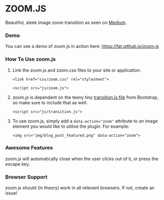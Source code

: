 # ZOOM.JS

Beautiful, sleek image zoom transition as seen on [Medium](https://medium.com/designing-medium/image-zoom-on-medium-24d146fc0c20).

### Demo
You can see a demo of zoom.js in action here: https://fat.github.io/zoom.js

### How To Use zoom.js

1. Link the zoom.js and zoom.css files to your site or application.

	`<link href="css/zoom.css" rel="stylesheet">`

	`<script src="js/zoom.js">`
2. zoom.js is dependent on the teeny tiny [transition.js file](https://raw.github.com/twbs/bootstrap/master/js/transition.js) from Bootstrap, so make sure to include that as well.

	`<script src="js/transition.js">`

3. To use zoom.js, simply add a `data-action="zoom"` attribute to an image element you would like to utilise the plugin. For example:

	`<img src="img/blog_post_featured.png" data-action="zoom">`


### Awesome Features

zoom.js will automatically close when the user clicks out of it, or press the escape key. 


### Browser Support

zoom.js should (in theory) work in all relevant browsers. If not, create an issue!